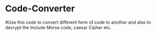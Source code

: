 # Code-Converter 
#Use this code to convert different form of code to another and also to decrypt the Include Morse code, caesar Cipher etc.
